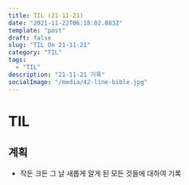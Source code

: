 ```yaml
---
title: TIL (21-11-21)
date: "2021-11-22T06:18:02.883Z"
template: "post"
draft: false
slug: "TIL On 21-11-21"
category: "TIL"
tags:
  - "TIL"
description: "21-11-21 기록"
socialImage: "/media/42-line-bible.jpg"
---
```


# TIL

## 계획

- 작든 크든 그 날 새롭게 알게 된 모든 것들에 대하여 기록
